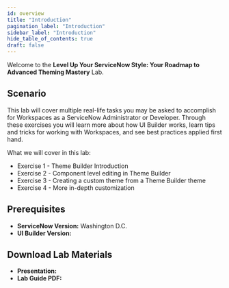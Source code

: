 ```yaml
---
id: overview
title: "Introduction"
pagination_label: "Introduction"
sidebar_label: "Introduction"
hide_table_of_contents: true
draft: false
---
```


Welcome to the **Level Up Your ServiceNow Style: Your Roadmap to Advanced Theming Mastery** Lab. 

## Scenario

This lab will cover multiple real-life tasks you may be asked to accomplish for Workspaces as a ServiceNow Administrator or Developer. Through these exercises you will learn more about how UI Builder works, learn tips and tricks for working with Workspaces, and see best practices applied first hand. 

What we will cover in this lab:
- Exercise 1 - Theme Builder Introduction
- Exercise 2 - Component level editing in Theme Builder
- Exercise 3 - Creating a custom theme from a Theme Builder theme
- Exercise 4 - More in-depth customization

## Prerequisites
- **ServiceNow Version:** Washington D.C.
- **UI Builder Version:** 

## Download Lab Materials

- **Presentation:** 
- **Lab Guide PDF:** 
